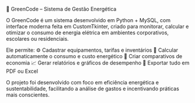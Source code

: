 🌱 GreenCode – Sistema de Gestão Energética

O GreenCode é um sistema desenvolvido em Python + MySQL, com interface moderna feita em CustomTkinter, criado para monitorar, calcular e otimizar o consumo de energia elétrica em ambientes corporativos, escolares ou residenciais.

Ele permite:
⚙️ Cadastrar equipamentos, tarifas e inventários
🔋 Calcular automaticamente o consumo e custo energético
💬 Criar comparativos de economia
📈 Gerar relatórios e gráficos de desempenho
📄 Exportar tudo em PDF ou Excel

O projeto foi desenvolvido com foco em eficiência energética e sustentabilidade, facilitando a análise de gastos e incentivando práticas mais conscientes.
